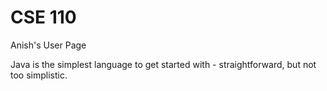 # CSE 110
Anish's User Page 

Java is the simplest language to get started with - straightforward, but not too simplistic. 

